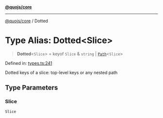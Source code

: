 [**@quojs/core**](../README.md)

***

[@quojs/core](../README.md) / Dotted

# Type Alias: Dotted\<Slice\>

> **Dotted**\<`Slice`\> = keyof `Slice` & `string` \| [`Path`](Path.md)\<`Slice`\>

Defined in: [types.ts:241](https://github.com/quojs/quojs/blob/77e60321cd9a639207281caa83e9258935b2bfc1/packages/core/src/types.ts#L241)

Dotted keys of a slice: top-level keys or any nested path

## Type Parameters

### Slice

`Slice`
